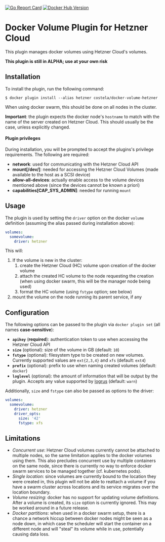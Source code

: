 [![Go Report Card](https://goreportcard.com/badge/github.com/costela/docker-volume-hetzner)](https://goreportcard.com/report/github.com/costela/docker-volume-hetzner)
[![Docker Hub Version](https://img.shields.io/badge/dynamic/json.svg?label=hub&url=https%3A%2F%2Findex.docker.io%2Fv1%2Frepositories%2Fcostela%2Fdocker-volume-hetzner%2Ftags&query=%24[-1:].name&colorB=green)](https://hub.docker.com/costela/docker-volume-hetzner)

# Docker Volume Plugin for Hetzner Cloud

This plugin manages docker volumes using Hetzner Cloud's volumes.

**This plugin is still in ALPHA; use at your own risk**

## Installation

To install the plugin, run the following command:
```
$ docker plugin install --alias hetzner costela/docker-volume-hetzner
```

When using docker swarm, this should be done on all nodes in the cluster.

**Important**: the plugin expects the docker node's `hostname` to match with the name of the server created
on Hetzner Cloud. This should usually be the case, unless explicitly changed.

#### Plugin privileges

During installation, you will be prompted to accept the plugins's privilege requirements. The following are required:

- **network**: used for communicating with the Hetzner Cloud API
- **mount[\/dev\/]**: needed for accessing the Hetzner Cloud Volumes (made available to the host as a SCSI device)
- **allow-all-devices**: actually enable access to the volume devices mentioned above (since the devices cannot be known a priori)
- **capabilities[CAP\_SYS\_ADMIN]**: needed for running `mount`

## Usage

The plugin is used by setting the `driver` option on the docker `volume` definition (assuming the alias passed during
installation above):
```yaml
volumes:
  somevolume:
    driver: hetzner
```

This will: 
1. If the volume is new in the cluster:
    1. create the Hetzner Cloud (HC) volume upon creation of the docker volume
    2. attach the created HC volume to the node requesting the creation (when using docker swarm, this will be the manager node being used)
    3. format the HC volume (using `fstype` option; see below)
2. mount the volume on the node running its parent service, if any

## Configuration

The following options can be passed to the plugin via `docker plugin set` (all names **case-sensitive**):

- **`apikey`** (**required**): authentication token to use when accessing the Hetzner Cloud API
- **`size`** (optional): size of the volume in GB (default: `10`)
- **`fstype`** (optional): filesystem type to be created on new volumes. Currently supported values are `ext{2,3,4}` and `xfs` (default: `ext4`)
- **`prefix`** (optional): prefix to use when naming created volumes (default: `docker`)
- **`loglevel`** (optional): the amount of information that will be output by the plugin. Accepts any value supported by [logrus](github.com/sirupsen/logrus) (default: `warn`)

Additionally, `size` and `fstype` can also be passed as options to the driver:
```yaml
volumes:
  somevolume:
    driver: hetzner
    driver_opts:
      size: '42'
      fstype: xfs
```

## Limitations

- *Concurrent use*: Hetzner Cloud volumes currently cannot be attached to multiple nodes, so the same limitation
applies to the docker volumes using them. This also precludes concurrent use by multiple containers on the same node,
since there is currently no way to enforce docker swarm services to be managed together (cf. kubernetes pods).
- *Single location*: since volumes are currently bound to the location they were created in, this plugin will not
be able to reattach a volume if you have a swarm cluster across locations and its service migrates over the location
boundary.
- *Volume resizing*: docker has no support for updating volume definitions. After a volume is created, its `size`
option is currently ignored. This may be worked around in a future release.
- *Docker partitions*: when used in a docker swarm setup, there is a chance a network hiccup between docker nodes
might be seen as a node down, in which case the scheduler will start the container on a different node and will
"steal" its volume while in use, potentially causing data loss.